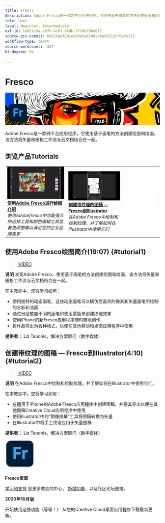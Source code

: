 ```yaml
---
title: Fresco
description: Adobe Fresco是一款跨平台应用程序，它使用基于画笔的方法创建绘图和绘画，该方法将矢量和栅格工作流与云文档结合在一起
role: User
level: Beginner, Intermediate
exl-id: 1e621e3a-ce7b-4cb1-8fdb-2f20e70be017
source-git-commit: 6b819aef801e003e5a160d24ba69522cf6a7e715
workflow-type: tm+mt
source-wordcount: '327'
ht-degree: 0%

---
```


# Fresco

![英雄图像教程](../assets/Fresco.jpg)

Adobe Fresco是一款跨平台应用程序，它使用基于画笔的方法创建绘图和绘画，该方法将矢量和栅格工作流与云文档结合在一起。

## 浏览产品Tutorials

<table style="table-layout:fixed">
<tr>
 <td>
   <a href="fresco.md#tutorial1">
      <img alt="使用Adobe Fresco进行绘图介绍" src="../assets/fresco_drawingPaintingIntro_tanonis_thumbnail.jpg" />
   </a>
    <div>
   <a href="fresco.md#tutorial1"><strong>使用Adobe Fresco进行绘图介绍</strong></a>
    </div>
    <em>使用Adobefresco中功能强大的选择工具和颜色编辑工具显著更改图像以满足您的企业品牌需求</em>
    <br>
  </td>
  <td>
   <a href="fresco.md#tutorial2">
      <img alt="创建带纹理的图稿 — Fresco到Illustrator" src="../assets/fresco_textureToVector_tanonis_thumbnail.jpg" />
   </a>
    <div>
   <a href="fresco.md#tutorial2"><strong>创建带纹理的图稿 — Fresco到Illustrator</strong></a>
    </div>
    <em>在Adobe Fresco中绘制和绘制纹理，并了解如何在Illustrator中使用它们</em>
    <br>
  </td>
  <td>
    <img alt="间隔条" src="../assets/Whitespacer.png" />
    <div>
    <br>
  </td>
</tr>
</table>

## 使用Adobe Fresco绘图简介(19:07) {#tutorial1}

>[!VIDEO](https://video.tv.adobe.com/v/326946?hidetitle=true)

**说明**
发现Adobe Fresco，使用基于画笔的方法创建绘图和绘画，该方法将矢量和栅格工作流与云文档结合在一起。

在本教程中，您将学习如何：
* 使用独特的动态画笔，这些动态画笔可以模仿您喜欢的像素和矢量画笔所绘制的水彩和油画
* 通过分层放置不同的画笔和使用蒙版来创建纹理效果
* 使用iPhone的新Fresco应用程序随时随地创作
* 将作品导出为各种格式，以便在其他移动和桌面应用程序中使用

**提供者：**
Liz Tanonis，解决方案顾问（数字媒体）

## 创建带纹理的图稿 — Fresco到Illustrator(4:10) {#tutorial2}

>[!VIDEO](https://video.tv.adobe.com/v/326947?hidetitle=true)

**说明**
在Adobe Fresco中绘制和绘制纹理，并了解如何在Illustrator中使用它们。

在本教程中，您将学习如何：
* 在适用于iPhone的Adobe Fresco应用程序中创建图稿，并将其导出以便在其他图稿Creative Cloud应用程序中使用
* 使用Illustrator中的“图像描摹”工具将图稿转换为矢量
* 在Illustrator中将手工纹理应用于矢量图稿

**提供者：**
Liz Tanonis，解决方案顾问（数字媒体）

![Fresco徽标](../assets/fr_appicon_96.png)

**Fresco资源**

[学习和支持](https://helpx.adobe.com/support/adobe-fresco.html) 是更多教程的中心， [新增功能](https://helpx.adobe.com/fresco/using/whats-new.html)、以及社区论坛链接。

**2020年10月版**

开始使用这些功能（等等！） 从您的Creative Cloud桌面应用程序下载最新更新。
